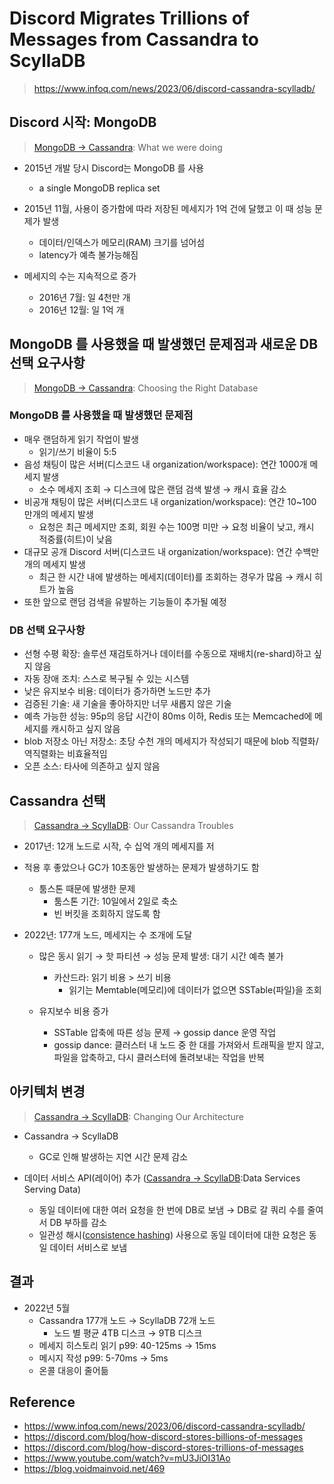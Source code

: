 # Discord Migrates Trillions of Messages from Cassandra to ScyllaDB
> https://www.infoq.com/news/2023/06/discord-cassandra-scylladb/

## Discord 시작: MongoDB
> [MongoDB → Cassandra](https://discord.com/blog/how-discord-stores-billions-of-messages): What we were doing

- 2015년 개발 당시 Discord는 MongoDB 를 사용
  - a single MongoDB replica set

- 2015년 11월, 사용이 증가함에 따라 저장된 메세지가 1억 건에 달했고 이 때 성능 문제가 발생
  - 데이터/인덱스가 메모리(RAM) 크기를 넘어섬
  - latency가 예측 불가능해짐

- 메세지의 수는 지속적으로 증가
  - 2016년 7월: 일 4천만 개
  - 2016년 12월: 일 1억 개

## MongoDB 를 사용했을 때 발생했던 문제점과 새로운 DB 선택 요구사항
> [MongoDB → Cassandra](https://discord.com/blog/how-discord-stores-billions-of-messages): Choosing the Right Database

### MongoDB 를 사용했을 때 발생했던 문제점
- 매우 랜덤하게 읽기 작업이 발생
  - 읽기/쓰기 비율이 5:5
- 음성 채팅이 많은 서버(디스코드 내 organization/workspace): 연간 1000개 메세지 발생
  -  소수 메세지 조회 → 디스크에 많은 랜덤 검색 발생 → 캐시 효율 감소
- 비공개 채팅이 많은 서버(디스코드 내 organization/workspace): 연간 10~100만개의 메세지 발생
  - 요청은 최근 메세지만 조회, 회원 수는 100명 미만 → 요청 비율이 낮고, 캐시 적중률(히트)이 낮음
- 대규모 공개 Discord 서버(디스코드 내 organization/workspace): 연간 수백만 개의 메세지 발생
  - 최근 한 시간 내에 발생하는 메세지(데이터)를 조회하는 경우가 많음 → 캐시 히트가 높음
- 또한 앞으로 랜덤 검색을 유발하는 기능들이 추가될 예정

### DB 선택 요구사항
- 선형 수평 확장: 솔루션 재검토하거나 데이터를 수동으로 재배치(re-shard)하고 싶지 않음
- 자동 장애 조치: 스스로 복구될 수 있는 시스템
- 낮은 유지보수 비용: 데이터가 증가하면 노드만 추가
- 검증된 기술: 새 기술을 좋아하지만 너무 새롭지 않은 기술
- 예측 가능한 성능: 95p의 응답 시간이 80ms 이하, Redis 또는 Memcached에 메세지를 캐시하고 싶지 않음
- blob 저장소 아닌 저장소: 초당 수천 개의 메세지가 작성되기 때문에 blob 직렬화/역직렬화는 비효율적임
- 오픈 소스: 타사에 의존하고 싶지 않음

## Cassandra 선택
> [Cassandra → ScyllaDB](https://discord.com/blog/how-discord-stores-trillions-of-messages): Our Cassandra Troubles

- 2017년: 12개 노드로 시작, 수 십억 개의 메세지를 저
- 적용 후 좋았으나 GC가 10초동안 발생하는 문제가 발생하기도 함
  - 툼스톤 때문에 발생한 문제
    - 툼스톤 기간: 10일에서 2일로 축소
    - 빈 버킷을 조회하지 않도록 함

- 2022년: 177개 노드, 메세지는 수 조개에 도달
    - 많은 동시 읽기 → 핫 파티션 → 성능 문제 발생: 대기 시간 예측 불가
      - 카산드라: 읽기 비용 > 쓰기 비용
        - 읽기는 Memtable(메모리)에 데이터가 없으면 SSTable(파일)을 조회

    - 유지보수 비용 증가
      - SSTable 압축에 따른 성능 문제 → gossip dance 운영 작업
      - gossip dance: 클러스터 내 노드 중 한 대를 가져와서 트래픽을 받지 않고, 파일을 압축하고, 다시 클러스터에 돌려보내는 작업을 반복

## 아키텍처 변경
> [Cassandra → ScyllaDB](https://discord.com/blog/how-discord-stores-trillions-of-messages): Changing Our Architecture

- Cassandra → ScyllaDB
  - GC로 인해 발생하는 지연 시간 문제 감소

- 데이터 서비스 API(레이어) 추가 ([Cassandra → ScyllaDB](https://discord.com/blog/how-discord-stores-trillions-of-messages):Data Services Serving Data)
  - 동일 데이터에 대한 여러 요청을 한 번에 DB로 보냄 → DB로 갈 쿼리 수를 줄여서 DB 부하를 감소
  - 일관성 해시([consistence hashing](../distributed-system/consistence-hashing.md)) 사용으로 동일 데이터에 대한 요청은 동일 데이터 서비스로 보냄

## 결과
- 2022년 5월
  - Cassandra 177개 노드 → ScyllaDB 72개 노드
    - 노드 별 평균 4TB 디스크 → 9TB 디스크
  - 메세지 히스토리 읽기 p99: 40-125ms → 15ms
  - 메시지 작성 p99: 5-70ms → 5ms
  - 온콜 대응이 줄어듦

## Reference
- https://www.infoq.com/news/2023/06/discord-cassandra-scylladb/
- https://discord.com/blog/how-discord-stores-billions-of-messages
- https://discord.com/blog/how-discord-stores-trillions-of-messages
- https://www.youtube.com/watch?v=mU3JiOI31Ao
- https://blog.voidmainvoid.net/469